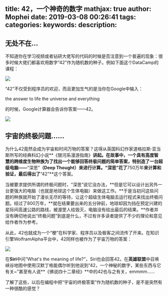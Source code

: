 title: 42，一个神奇的数字
mathjax: true
author: Mophei
date: 2019-03-08 00:26:41
tags:
categories:
keywords:
description:
---
## 无处不在...

不知道你在学习视频或者钻研大佬写的代码的时候是否注意到一个普遍的现象：很多时候大佬们都喜欢用数字“42”作为随机数的种子。例如下面这个DataCamp的课程：

![](https://upload-images.jianshu.io/upload_images/2268630-da65f571411dd39e.jpg?imageMogr2/auto-orient/strip%7CimageView2/2/w/1240)


“42”不仅受到程序员的欢迎，而且更加生气的是当你在Google中输入：

the answer to life the universe and everything

的时候，Google计算器会告诉你答案——42。

![](https://upload-images.jianshu.io/upload_images/2268630-df9934dd84b4b4c6.png?imageMogr2/auto-orient/strip%7CimageView2/2/w/1240)


## 宇宙的终极问题……

为什么42竟然会成为宇宙和时间万物的答案？这得从英国科幻作家道格拉斯·亚当斯所写的经典科幻小说**《银河系漫游指南》**讲起。在故事中，一个具有高度智慧的跨维度生物种族为了找出一个能够回答终极问题的简单答案，特别造了一台超级电脑——**“深思”**（Deep Thought）来进行计算。“深思”花了**750万年**来计算和验证，最后得出了**“42”**这个答案。

当被要求提供所谓的终极问题时，“深思”说它没办法，**但是它可以设计出另外一台更强大的电脑（也就是地球这个生体电脑）来做这工作。**于是当初问这些问题的种族就开始了漫长无尽的等待，让这个超级生体电脑去运行程式来找出终极问题。经过了800万年，**就在结果要出来的五分钟前，地球却因为挡在预定兴建的星际间高速公路的路线，被渥罡人给毁灭，电脑没有给出最后的结果。**作者并没有确切地说出“终极问题”到底是什么，不过有许多读者提供了不少的理论和意见给作者作为参考。

从此，42也就成为一个“梗”在科学家、程序员以及极客之间流传了开来。在知识引擎WolframAlpha平台中，42同样也被作为了宇宙万物的答案：

![](https://upload-images.jianshu.io/upload_images/2268630-fb6f1e7e7f0ddc91.png?imageMogr2/auto-orient/strip%7CimageView2/2/w/1240)


在**Siri**中问“What's the meaning of life?”，Siri也会回答42。在**英雄联盟**中召唤峡谷地图中使用汉默丁格能偶尔听到他说到“42，一个神秘的数字，某些东西与它有关~”甚至有人说**《佛说四十二章经》**中的42也与之有关，emmmm……

了解了这些，以后在编程中把“宇宙的终极答案”作为随机数的种子，是不是突然有一种很酷的感觉？